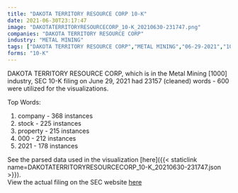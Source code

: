 ```yaml
---
title: "DAKOTA TERRITORY RESOURCE CORP 10-K"
date: 2021-06-30T23:17:47
image: "DAKOTATERRITORYRESOURCECORP_10-K_20210630-231747.png"
companies: "DAKOTA TERRITORY RESOURCE CORP"
industry: "METAL MINING"
tags: ["DAKOTA TERRITORY RESOURCE CORP","METAL MINING","06-29-2021","10-K"]
forms: "10-K"
---
```

DAKOTA TERRITORY RESOURCE CORP, which is in the Metal Mining [1000] industry, SEC 10-K filing on June 29, 2021 had 23157 (cleaned) words - 600 were utilized for the visualizations.

Top Words:
1. company - 368 instances
2. stock - 225 instances
3. property - 215 instances
4. 000 - 212 instances
5. 2021 - 178 instances


See the parsed data used in the visualization [here]({{< staticlink name=DAKOTATERRITORYRESOURCECORP_10-K_20210630-231747.json >}}).  
View the actual filing on the SEC website [here](https://www.sec.gov/Archives/edgar/data/1182737/0001078782-21-000608.txt)